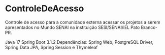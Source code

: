 # ControleDeAcesso
Controle de acesso para a comunidade externa acessar os projetos a serem apresentados no Mundo SENAI na instituição SESI/SENAI/IEL Pato Branco-PR.

Java 17
Spring Boot 3.1.2
Dependências: Spring Web, PostgreSQL Driver, Spring Data JPA, Spring Session e Thymeleaf
